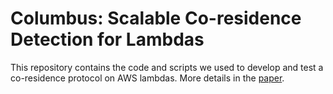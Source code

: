# Columbus: Scalable Co-residence Detection for Lambdas

This repository contains the code and scripts we used to 
develop and test a co-residence protocol on AWS lambdas.
More details in the [paper](./paper/paper.pdf).


